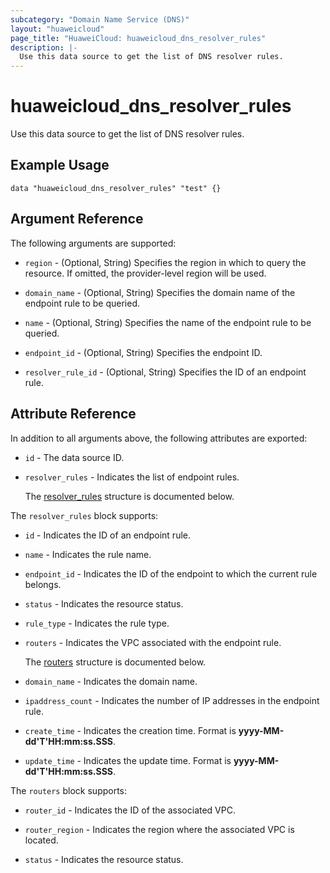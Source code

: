 ```yaml
---
subcategory: "Domain Name Service (DNS)"
layout: "huaweicloud"
page_title: "HuaweiCloud: huaweicloud_dns_resolver_rules"
description: |-
  Use this data source to get the list of DNS resolver rules.
---
```


# huaweicloud_dns_resolver_rules

Use this data source to get the list of DNS resolver rules.

## Example Usage

```hcl
data "huaweicloud_dns_resolver_rules" "test" {}
```

## Argument Reference

The following arguments are supported:

* `region` - (Optional, String) Specifies the region in which to query the resource.
  If omitted, the provider-level region will be used.

* `domain_name` - (Optional, String) Specifies the domain name of the endpoint rule to be queried.

* `name` - (Optional, String) Specifies the name of the endpoint rule to be queried.

* `endpoint_id` - (Optional, String) Specifies the endpoint ID.

* `resolver_rule_id` - (Optional, String) Specifies the ID of an endpoint rule.

## Attribute Reference

In addition to all arguments above, the following attributes are exported:

* `id` - The data source ID.

* `resolver_rules` - Indicates the list of endpoint rules.

  The [resolver_rules](#resolver_rules_struct) structure is documented below.

<a name="resolver_rules_struct"></a>
The `resolver_rules` block supports:

* `id` - Indicates the ID of an endpoint rule.

* `name` - Indicates the rule name.

* `endpoint_id` - Indicates the ID of the endpoint to which the current rule belongs.

* `status` - Indicates the resource status.

* `rule_type` - Indicates the rule type.

* `routers` - Indicates the VPC associated with the endpoint rule.

  The [routers](#resolver_rules_routers_struct) structure is documented below.

* `domain_name` - Indicates the domain name.

* `ipaddress_count` - Indicates the number of IP addresses in the endpoint rule.

* `create_time` - Indicates the creation time. Format is **yyyy-MM-dd'T'HH:mm:ss.SSS**.

* `update_time` - Indicates the update time. Format is **yyyy-MM-dd'T'HH:mm:ss.SSS**.

<a name="resolver_rules_routers_struct"></a>
The `routers` block supports:

* `router_id` - Indicates the ID of the associated VPC.

* `router_region` - Indicates the region where the associated VPC is located.

* `status` - Indicates the resource status.
